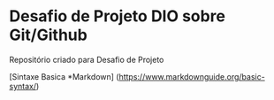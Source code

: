 # Desafio de Projeto DIO sobre Git/Github 
Repositório criado para Desafio de Projeto

[Sintaxe Basica *Markdown] (https://www.markdownguide.org/basic-syntax/)
